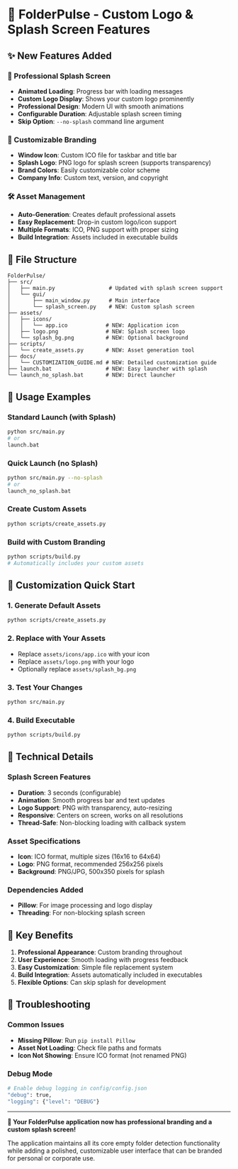 # 🎨 FolderPulse - Custom Logo & Splash Screen Features

## ✨ New Features Added

### 🚀 Professional Splash Screen
- **Animated Loading**: Progress bar with loading messages
- **Custom Logo Display**: Shows your custom logo prominently
- **Professional Design**: Modern UI with smooth animations
- **Configurable Duration**: Adjustable splash screen timing
- **Skip Option**: `--no-splash` command line argument

### 🎨 Customizable Branding
- **Window Icon**: Custom ICO file for taskbar and title bar
- **Splash Logo**: PNG logo for splash screen (supports transparency)
- **Brand Colors**: Easily customizable color scheme
- **Company Info**: Custom text, version, and copyright

### 🛠️ Asset Management
- **Auto-Generation**: Creates default professional assets
- **Easy Replacement**: Drop-in custom logo/icon support
- **Multiple Formats**: ICO, PNG support with proper sizing
- **Build Integration**: Assets included in executable builds

## 📁 File Structure

```
FolderPulse/
├── src/
│   ├── main.py                 # Updated with splash screen support
│   └── gui/
│       ├── main_window.py      # Main interface
│       └── splash_screen.py    # NEW: Custom splash screen
├── assets/
│   ├── icons/
│   │   └── app.ico            # NEW: Application icon
│   ├── logo.png               # NEW: Splash screen logo
│   └── splash_bg.png          # NEW: Optional background
├── scripts/
│   └── create_assets.py       # NEW: Asset generation tool
├── docs/
│   └── CUSTOMIZATION_GUIDE.md # NEW: Detailed customization guide
├── launch.bat                 # NEW: Easy launcher with splash
└── launch_no_splash.bat       # NEW: Direct launcher
```

## 🚀 Usage Examples

### Standard Launch (with Splash)
```bash
python src/main.py
# or
launch.bat
```

### Quick Launch (no Splash)
```bash
python src/main.py --no-splash
# or  
launch_no_splash.bat
```

### Create Custom Assets
```bash
python scripts/create_assets.py
```

### Build with Custom Branding
```bash
python scripts/build.py
# Automatically includes your custom assets
```

## 🎨 Customization Quick Start

### 1. Generate Default Assets
```bash
python scripts/create_assets.py
```

### 2. Replace with Your Assets
- Replace `assets/icons/app.ico` with your icon
- Replace `assets/logo.png` with your logo
- Optionally replace `assets/splash_bg.png`

### 3. Test Your Changes
```bash
python src/main.py
```

### 4. Build Executable
```bash
python scripts/build.py
```

## 🔧 Technical Details

### Splash Screen Features
- **Duration**: 3 seconds (configurable)
- **Animation**: Smooth progress bar and text updates
- **Logo Support**: PNG with transparency, auto-resizing
- **Responsive**: Centers on screen, works on all resolutions
- **Thread-Safe**: Non-blocking loading with callback system

### Asset Specifications
- **Icon**: ICO format, multiple sizes (16x16 to 64x64)
- **Logo**: PNG format, recommended 256x256 pixels
- **Background**: PNG/JPG, 500x350 pixels for splash

### Dependencies Added
- **Pillow**: For image processing and logo display
- **Threading**: For non-blocking splash screen

## 🎯 Key Benefits

1. **Professional Appearance**: Custom branding throughout
2. **User Experience**: Smooth loading with progress feedback
3. **Easy Customization**: Simple file replacement system
4. **Build Integration**: Assets automatically included in executables
5. **Flexible Options**: Can skip splash for development

## 🐛 Troubleshooting

### Common Issues
- **Missing Pillow**: Run `pip install Pillow`
- **Asset Not Loading**: Check file paths and formats
- **Icon Not Showing**: Ensure ICO format (not renamed PNG)

### Debug Mode
```bash
# Enable debug logging in config/config.json
"debug": true,
"logging": {"level": "DEBUG"}
```

---

**🎉 Your FolderPulse application now has professional branding and a custom splash screen!**

The application maintains all its core empty folder detection functionality while adding a polished, customizable user interface that can be branded for personal or corporate use.
